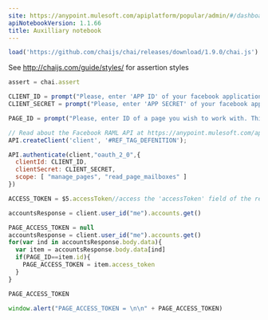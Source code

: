```yaml
---
site: https://anypoint.mulesoft.com/apiplatform/popular/admin/#/dashboard/apis/7965/versions/8129/portal/pages/7046/preview
apiNotebookVersion: 1.1.66
title: Auxilliary notebook
---
```


```javascript
load('https://github.com/chaijs/chai/releases/download/1.9.0/chai.js')
```

See http://chaijs.com/guide/styles/ for assertion styles

```javascript
assert = chai.assert
```

```javascript
CLIENT_ID = prompt("Please, enter 'APP ID' of your facebook application.")
CLIENT_SECRET = prompt("Please, enter 'APP SECRET' of your facebook application.")
```

```javascript
PAGE_ID = prompt("Please, enter ID of a page you wish to work with. This page must be created by you and it must be involved into conversation.")
```

```javascript
// Read about the Facebook RAML API at https://anypoint.mulesoft.com/apiplatform/popular/admin/#/dashboard/apis/7965/versions/8129/contracts
API.createClient('client', '#REF_TAG_DEFENITION');
```

```javascript
API.authenticate(client,"oauth_2_0",{
  clientId: CLIENT_ID,
  clientSecret: CLIENT_SECRET,
  scope: [ "manage_pages", "read_page_mailboxes" ]
})
```

```javascript
ACCESS_TOKEN = $5.accessToken//access the 'accessToken' field of the response of the API.authenticate() cell
```

```javascript
accountsResponse = client.user_id("me").accounts.get()
```

```javascript
PAGE_ACCESS_TOKEN = null
accountsResponse = client.user_id("me").accounts.get()
for(var ind in accountsResponse.body.data){
  var item = accountsResponse.body.data[ind]
  if(PAGE_ID==item.id){
    PAGE_ACCESS_TOKEN = item.access_token
  }
}
```

```javascript
PAGE_ACCESS_TOKEN
```

```javascript
window.alert("PAGE_ACCESS_TOKEN = \n\n" + PAGE_ACCESS_TOKEN)
```